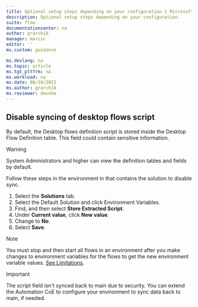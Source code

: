 ```yaml
---
title: Optional setup steps depending on your configuration | Microsoft Docs
description: Optional setup steps depending on your configuration.
suite: flow
documentationcenter: na
author: grarchib
manager: marcsc
editor: ''
ms.custom: guidance

ms.devlang: na
ms.topic: article
ms.tgt_pltfrm: na
ms.workload: na
ms.date: 08/18/2022
ms.author: grarchib
ms.reviewer: deonhe
---
```


## Disable syncing of desktop flows script

By default, the Desktop flows definition script is stored inside the Desktop Flow Definition table. This field could contain sensitive information.

>[!WARNING]
>System Administrators and higher can view the definition tables and fields by default.

Follow these steps in the environment in that contains the solution to disable sync.

1. Select the **Solutions** tab.
1. Select the Default Solution and click Environment Variables.
1. Find, and then select **Store Extracted Script**.
1. Under **Current value**, click **New value**.
1. Change to **No**.
1. Select **Save**.

>[!NOTE]
>You must stop and then start all flows in an environment after you make changes to environment variables for the flows to get the new environment variable values. [See Limitations](../coe-limitations.md).

>[!IMPORTANT]
>The script field isn't synced back to main due to security. You can extend the Automation CoE to configure your environment to sync data back to main, if needed.